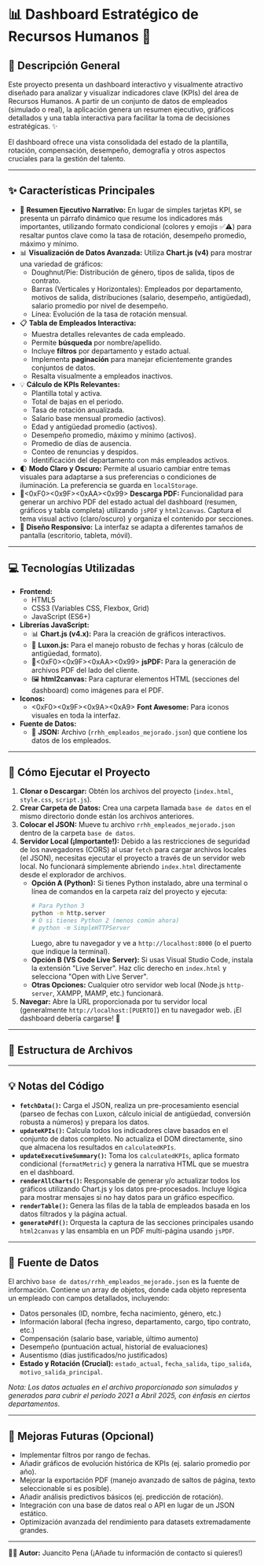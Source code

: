 # 📊 Dashboard Estratégico de Recursos Humanos 🚀

## 📝 Descripción General

Este proyecto presenta un dashboard interactivo y visualmente atractivo diseñado para analizar y visualizar indicadores clave (KPIs) del área de Recursos Humanos. A partir de un conjunto de datos de empleados (simulado o real), la aplicación genera un resumen ejecutivo, gráficos detallados y una tabla interactiva para facilitar la toma de decisiones estratégicas. ✨

El dashboard ofrece una vista consolidada del estado de la plantilla, rotación, compensación, desempeño, demografía y otros aspectos cruciales para la gestión del talento.

---

## ✨ Características Principales

*   📄 **Resumen Ejecutivo Narrativo:** En lugar de simples tarjetas KPI, se presenta un párrafo dinámico que resume los indicadores más importantes, utilizando formato condicional (colores y emojis ✅⚠️) para resaltar puntos clave como la tasa de rotación, desempeño promedio, máximo y mínimo.
*   📊 **Visualización de Datos Avanzada:** Utiliza **Chart.js (v4)** para mostrar una variedad de gráficos:
    *   Doughnut/Pie: Distribución de género, tipos de salida, tipos de contrato.
    *   Barras (Verticales y Horizontales): Empleados por departamento, motivos de salida, distribuciones (salario, desempeño, antigüedad), salario promedio por nivel de desempeño.
    *   Línea: Evolución de la tasa de rotación mensual.
*   📋 **Tabla de Empleados Interactiva:**
    *   Muestra detalles relevantes de cada empleado.
    *   Permite **búsqueda** por nombre/apellido.
    *   Incluye **filtros** por departamento y estado actual.
    *   Implementa **paginación** para manejar eficientemente grandes conjuntos de datos.
    *   Resalta visualmente a empleados inactivos.
*   💡 **Cálculo de KPIs Relevantes:**
    *   Plantilla total y activa.
    *   Total de bajas en el periodo.
    *   Tasa de rotación anualizada.
    *   Salario base mensual promedio (activos).
    *   Edad y antigüedad promedio (activos).
    *   Desempeño promedio, máximo y mínimo (activos).
    *   Promedio de días de ausencia.
    *   Conteo de renuncias y despidos.
    *   Identificación del departamento con más empleados activos.
*   🌓 **Modo Claro y Oscuro:** Permite al usuario cambiar entre temas visuales para adaptarse a sus preferencias o condiciones de iluminación. La preferencia se guarda en `localStorage`.
*   📄<0xF0><0x9F><0xAA><0x99> **Descarga PDF:** Funcionalidad para generar un archivo PDF del estado actual del dashboard (resumen, gráficos y tabla completa) utilizando `jsPDF` y `html2canvas`. Captura el tema visual activo (claro/oscuro) y organiza el contenido por secciones.
*   📱 **Diseño Responsivo:** La interfaz se adapta a diferentes tamaños de pantalla (escritorio, tableta, móvil).

---

## 💻 Tecnologías Utilizadas

*   **Frontend:**
    *   HTML5
    *   CSS3 (Variables CSS, Flexbox, Grid)
    *   JavaScript (ES6+)
*   **Librerías JavaScript:**
    *   📊 **Chart.js (v4.x):** Para la creación de gráficos interactivos.
    *   📅 **Luxon.js:** Para el manejo robusto de fechas y horas (cálculo de antigüedad, formato).
    *   📄<0xF0><0x9F><0xAA><0x99> **jsPDF:** Para la generación de archivos PDF del lado del cliente.
    *   🖼️ **html2canvas:** Para capturar elementos HTML (secciones del dashboard) como imágenes para el PDF.
*   **Iconos:**
    *   <0xF0><0x9F><0x9A><0xA9>️ **Font Awesome:** Para iconos visuales en toda la interfaz.
*   **Fuente de Datos:**
    *   📄 **JSON:** Archivo (`rrhh_empleados_mejorado.json`) que contiene los datos de los empleados.

---

## 🚀 Cómo Ejecutar el Proyecto

1.  **Clonar o Descargar:** Obtén los archivos del proyecto (`index.html`, `style.css`, `script.js`).
2.  **Crear Carpeta de Datos:** Crea una carpeta llamada `base de datos` en el mismo directorio donde están los archivos anteriores.
3.  **Colocar el JSON:** Mueve tu archivo `rrhh_empleados_mejorado.json` dentro de la carpeta `base de datos`.
4.  **Servidor Local (¡Importante!):** Debido a las restricciones de seguridad de los navegadores (CORS) al usar `fetch` para cargar archivos locales (el JSON), necesitas ejecutar el proyecto a través de un servidor web local. No funcionará simplemente abriendo `index.html` directamente desde el explorador de archivos.
    *   **Opción A (Python):** Si tienes Python instalado, abre una terminal o línea de comandos en la carpeta raíz del proyecto y ejecuta:
        ```bash
        # Para Python 3
        python -m http.server
        # O si tienes Python 2 (menos común ahora)
        # python -m SimpleHTTPServer
        ```
        Luego, abre tu navegador y ve a `http://localhost:8000` (o el puerto que indique la terminal).
    *   **Opción B (VS Code Live Server):** Si usas Visual Studio Code, instala la extensión "Live Server". Haz clic derecho en `index.html` y selecciona "Open with Live Server".
    *   **Otras Opciones:** Cualquier otro servidor web local (Node.js `http-server`, XAMPP, MAMP, etc.) funcionará.
5.  **Navegar:** Abre la URL proporcionada por tu servidor local (generalmente `http://localhost:[PUERTO]`) en tu navegador web. ¡El dashboard debería cargarse! 🎉

---

## 📁 Estructura de Archivos
---

## 💡 Notas del Código

*   **`fetchData()`:** Carga el JSON, realiza un pre-procesamiento esencial (parseo de fechas con Luxon, cálculo inicial de antigüedad, conversión robusta a números) y prepara los datos.
*   **`updateKPIs()`:** Calcula todos los indicadores clave basados en el conjunto de datos completo. No actualiza el DOM directamente, sino que almacena los resultados en `calculatedKPIs`.
*   **`updateExecutiveSummary()`:** Toma los `calculatedKPIs`, aplica formato condicional (`formatMetric`) y genera la narrativa HTML que se muestra en el dashboard.
*   **`renderAllCharts()`:** Responsable de generar y/o actualizar todos los gráficos utilizando Chart.js y los datos pre-procesados. Incluye lógica para mostrar mensajes si no hay datos para un gráfico específico.
*   **`renderTable()`:** Genera las filas de la tabla de empleados basada en los datos filtrados y la página actual.
*   **`generatePdf()`:** Orquesta la captura de las secciones principales usando `html2canvas` y las ensambla en un PDF multi-página usando `jsPDF`.

---

## 💾 Fuente de Datos

El archivo `base de datos/rrhh_empleados_mejorado.json` es la fuente de información. Contiene un array de objetos, donde cada objeto representa un empleado con campos detallados, incluyendo:

*   Datos personales (ID, nombre, fecha nacimiento, género, etc.)
*   Información laboral (fecha ingreso, departamento, cargo, tipo contrato, etc.)
*   Compensación (salario base, variable, último aumento)
*   Desempeño (puntuación actual, historial de evaluaciones)
*   Ausentismo (días justificados/no justificados)
*   **Estado y Rotación (Crucial):** `estado_actual`, `fecha_salida`, `tipo_salida`, `motivo_salida_principal`.

*Nota: Los datos actuales en el archivo proporcionado son simulados y generados para cubrir el periodo 2021 a Abril 2025, con énfasis en ciertos departamentos.*

---

## 🔮 Mejoras Futuras (Opcional)

*   Implementar filtros por rango de fechas.
*   Añadir gráficos de evolución histórica de KPIs (ej. salario promedio por año).
*   Mejorar la exportación PDF (manejo avanzado de saltos de página, texto seleccionable si es posible).
*   Añadir análisis predictivos básicos (ej. predicción de rotación).
*   Integración con una base de datos real o API en lugar de un JSON estático.
*   Optimización avanzada del rendimiento para datasets extremadamente grandes.

---

👨‍💻 **Autor:** Juancito Pena (¡Añade tu información de contacto si quieres!)
